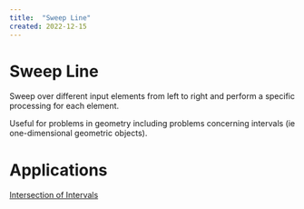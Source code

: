 ```yaml
---
title:  "Sweep Line"
created: 2022-12-15
---
```

# Sweep Line
Sweep over different input elements from left to right and perform a specific processing for each element.

Useful for problems in geometry including problems concerning intervals (ie one-dimensional geometric objects). 

# Applications
[Intersection of Intervals](</docs/Algos/Intersection of Intervals.md>)